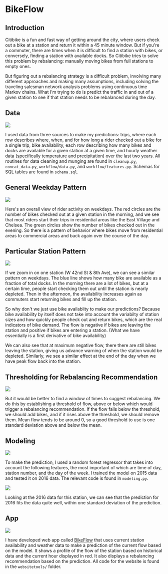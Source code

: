 # BikeFlow

## Introduction

Citibike is a fun and fast way of getting around the city, where users check out a bike at a station and return it within a 45 minute window. But if you're a commuter, there are times when it is difficult to find a station with bikes, or conversely, finding a station with available docks. So Citibike tries to solve this problem by rebalancing: manually moving bikes from full stations to empty ones.

But figuring out a rebalancing strategy is a difficult problem, involving many different approaches and making many assumptions, including solving the traveling salesman network analysis problems using continuous time Markov chains. What I'm trying to do is predict the traffic in and out of a given station to see if that station needs to be rebalanced during the day.

## Data
![](images/slide04.png)

I used data from three sources to make my predictions: trips, where each row describes where, when, and for how long a rider checked out a bike for a single trip, bike availability, each row describing how many bikes and docks are available for a given station at a given time, and hourly weather data (specifically temperature and precipitation) over the last two years. All routines for data cleaning and munging are found in `cleanup.py`, `concat_data.py`, `workflow/data.py`, and `workflow/features.py`. Schemas for SQL tables are found in `schema.sql`.

## General Weekday Pattern
![](images/slide05.png)

Here's an overall view of rider activity on weekdays. The red circles are the number of bikes checked out at a given station in the morning, and we see that most riders start their trips in residential areas like the East Village and Chelsea. The green circles show the number of bikes checked out in the evening. So there is a pattern of behavior where bikes move from residential areas to commercial areas and back again over the course of the day.

## Particular Station Pattern
![](images/slide09.png)

If we zoom in on one station (W 42nd St & 8th Ave), we can see a similar pattern on weekdays. The blue line shows how many bike are available as a fraction of total docks. In the morning there are a lot of bikes, but at a certain time, people start checking them out until the station is nearly depleted. Then in the afternoon, the availability increases again as commuters start returning bikes and fill up the station.

So why don't we just use bike availablity to make our predictions? Because bike availability by itself does not take into account the variabilty of station sizes and how quickly people check out and return bikes, which are the real indicators of bike demand. The flow is negative if bikes are leaving the station and positive if bikes are entering a station. (What we have essentially is a first derivative of bike availability)

We can also see that at maximum negative flow, there there are still bikes leaving the station, giving us advance warning of when the station would be depleted. Similarly, we see a similar effect at the end of the day when we have peak flow back into the station.

## Thresholding for Rebalancing Recommendation
![](images/slide10.png)

But it would be better to find a window of times to suggest rebalancing. We do this by establishing a threshold of flow, above or below which would trigger a rebalancing recommendation. If the flow falls below the threshold, we should add bikes, and if it rises above the threshold, we should remove them. Mean flow tends to be around 0, so a good threshold to use is one standard deviation above and below the mean.

## Modeling
![](images/feature_importances.png)

To make the prediction, I used a random forest regressor that takes into account the following features, the most important of which are time of day, station number, and the day of the week. I trained the model on 2015 data and tested it on 2016 data. The relevant code is found in `modeling.py`.

![](images/slide12.png)

Looking at the 2016 data for this station, we can see that the prediction for 2016 fits the data quite well, within one standard deviation of the prediction.

## App
![](images/slide14.png)

I have developed web app called [BikeFlow](http://www.cbalancer.site) that uses current station availability and weather data to make a prediction of the current flow based on the model. It shows a profile of the flow of the station based on historical data and the current hour displayed in red. It also displays a rebalancing recommendation based on the prediction. All code for the website is found in the `websitetools/` folder.
